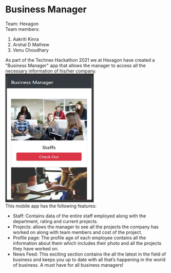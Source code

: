 # Business Manager
Team: Hexagon
<br>Team members:
<ol>
<li>Aakriti Kinra</li>
<li>Arshal D Mathew</li>
<li>Venu Choudhary</li>
</ol>
As part of the Technex Hackathon 2021 we at Hexagon have created a "Business Manager" app that allows the manager to access all the necessary information of his/her company. 
<br><img src="https://github.com/arshalD/SVPCET-Technex-Hackathon-2021-Hexagon/blob/main/Screenshot_2021-01-22_202933.jpg" height="400" width="275" ><br>
This mobile app has the following features:
<ul>
  <li>Staff: Contains data of the entire staff employed along with the department, rating and current projects.</<li>
  <li>Projects: allows the manager to see all the projects the company has worked on along with team members and cost of the project.</li>
  <li>Profile page: The profile age of each employee contains all the information about them which includes their photo and all the projects they have worked on.</li>
  <li>News Feed:  This exciting section contains the all the latest in the field of business and keeps you up to date with all that’s happening in the world of business. A must have for all business managers!</li>
</ul>
